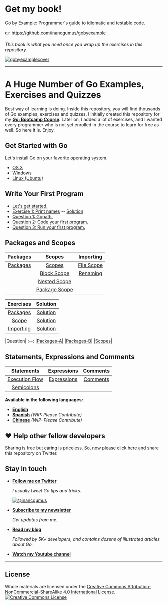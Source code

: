 # Get my book!

Go by Example: Programmer's guide to idiomatic and testable code.

👉 https://github.com/inancgumus/gobyexample

_This book is what you need once you wrap up the exercises in this repository._

[![gobyexamplecover](https://github.com/inancgumus/learngo/assets/621232/14dd4bff-f6e1-489f-9aa5-1452b8219a11)](https://github.com/inancgumus/gobyexample)

---

# A Huge Number of Go Examples, Exercises and Quizzes

Best way of learning is doing. Inside this repository, you will find thousands of Go examples, exercises and quizzes. I initially created this repository for my **[Go: Bootcamp Course](https://www.udemy.com/course/learn-go-the-complete-bootcamp-course-golang/?referralCode=5CE6EB34E2B1EF4A7D37)**. Later on, I added a lot of exercises, and I wanted every programmer who is not yet enrolled in the course to learn for free as well. So here it is. Enjoy.

## Get Started with Go

Let's install Go on your favorite operating system.
* [OS X](https://github.com/inancgumus/learngo/blob/master/01-get-started/osx-installation.md)
* [Windows](https://github.com/inancgumus/learngo/blob/master/01-get-started/windows-installation.md)
* [Linux (Ubuntu)](https://github.com/inancgumus/learngo/blob/master/01-get-started/ubuntu-installation.md)

## Write Your First Program
* [Let's get started.](https://github.com/inancgumus/learngo/blob/master/01-get-started/README.md)
* [Exercise 1: Print names](https://github.com/inancgumus/learngo/blob/master/02-write-your-first-program/exercises/01-print-names/main.go) -- [Solution](https://github.com/inancgumus/learngo/blob/master/02-write-your-first-program/exercises/01-print-names/solution/main.go)
* [Question 1: Gopath.](https://github.com/inancgumus/learngo/tree/master/02-write-your-first-program/questions/01-gopath)
* [Question 2: Code your first program.](https://github.com/inancgumus/learngo/tree/master/02-write-your-first-program/questions/02-code-your-first-program)
* [Question 3: Run your first program.](https://github.com/inancgumus/learngo/tree/master/02-write-your-first-program/questions/03-run-your-first-program)

## Packages and Scopes
|Packages|Scopes|Importing
:--:|:--:|:--:
|[Packages](https://github.com/inancgumus/learngo/blob/master/03-packages-and-scopes/01-packages/main.go)|[Scopes](https://github.com/inancgumus/learngo/blob/master/03-packages-and-scopes/02-scopes/01-scopes/main.go)|[File Scope](https://github.com/inancgumus/learngo/blob/master/03-packages-and-scopes/03-importing/01-file-scope/main.go)|
| |[Block Scope](https://github.com/inancgumus/learngo/blob/master/03-packages-and-scopes/02-scopes/02-block-scope/main.go)|[Renaming](https://github.com/inancgumus/learngo/blob/master/03-packages-and-scopes/03-importing/02-renaming/main.go)|
| |[Nested Scope](https://github.com/inancgumus/learngo/blob/master/03-packages-and-scopes/02-scopes/03-nested-scope/main.go)| |
| |[Package Scope](https://github.com/inancgumus/learngo/blob/master/03-packages-and-scopes/02-scopes/04-package-scope/main.go)||

|Exercises|Solution|
:--:|:--:
|[Packages](https://github.com/inancgumus/learngo/blob/master/03-packages-and-scopes/exercises/01-packages/main.go)|[Solution](https://github.com/inancgumus/learngo/blob/master/03-packages-and-scopes/exercises/01-packages/solution/main.go)|
|[Scope](https://github.com/inancgumus/learngo/blob/master/03-packages-and-scopes/exercises/02-scopes/main.go)|[Solution](https://github.com/inancgumus/learngo/blob/master/03-packages-and-scopes/exercises/02-scopes/solution/main.go)|
|[Importing](https://github.com/inancgumus/learngo/blob/master/03-packages-and-scopes/exercises/03-importing/main.go)|[Solution](https://github.com/inancgumus/learngo/blob/master/03-packages-and-scopes/exercises/03-importing/solution/main.go)|

|Question|
:--:
|[Packages-A](https://github.com/inancgumus/learngo/tree/master/03-packages-and-scopes/questions/01-packages-A)|
|[Packages-B](https://github.com/inancgumus/learngo/tree/master/03-packages-and-scopes/questions/02-packages-B)|
|[Scopes](https://github.com/inancgumus/learngo/tree/master/03-packages-and-scopes/questions/03-scopes)|

## Statements, Expressions and Comments
|Statements| Expressions | Comments|
:--:|:--:|:--:
|[Execution Flow](https://github.com/inancgumus/learngo/blob/master/04-statements-expressions-comments/01-statements/01-execution-flow/main.go)|[Expressions](https://github.com/inancgumus/learngo/blob/master/04-statements-expressions-comments/01-statements/02-semicolons/main.go)|[Comments](https://github.com/inancgumus/learngo/blob/master/04-statements-expressions-comments/03-comments/main.go)|
|[Semicolons](https://github.com/inancgumus/learngo/blob/master/04-statements-expressions-comments/01-statements/02-semicolons/main.go)| | |



**Available in the following languages:**
* **[English](https://github.com/inancgumus/learngo)**
* **[Spanish](translation/spanish)** _(WIP: Please Contribute)_
* **[Chinese](translation/chinese)** _(WIP: Please Contribute)_

## ❤️ Help other fellow developers

Sharing is free but caring is priceless. [So, now please click here](https://twitter.com/intent/tweet?text=I%27m%20learning%20%23golang%20with%201000%2B%20hand-crafted%20examples%2C%20exercises%2C%20and%20quizzes.&url=https://github.com/inancgumus/learngo&via=inancgumus) and share this repository on Twitter.

## Stay in touch

* **[Follow me on Twitter](https://twitter.com/inancgumus)**

  _I usually tweet Go tips and tricks._

  [![@inancgumus](https://img.shields.io/twitter/follow/inancgumus.svg?style=social&label=@inancgumus)](https://twitter.com/inancgumus)

* **[Subscribe to my newsletter](https://eepurl.com/c4DMNX)**

  _Get updates from me._

* **[Read my blog](https://blog.learngoprogramming.com)**

  _Followed by 5K+ developers, and contains dozens of illustrated articles about Go._

* **[Watch my Youtube channel](https://www.youtube.com/channel/UCYxepZhtnFIVRh8t5H_QAdg?view_as=subscriber)**

---

## License
Whole materials are licensed under the <a rel="license" href="https://creativecommons.org/licenses/by-nc-sa/4.0/">Creative Commons Attribution-NonCommercial-ShareAlike 4.0 International License</a>.<br/>
<a rel="license" href="https://creativecommons.org/licenses/by-nc-sa/4.0/"><img alt="Creative Commons License" style="border-width:0" src="https://i.creativecommons.org/l/by-nc-sa/4.0/88x31.png"/></a>
